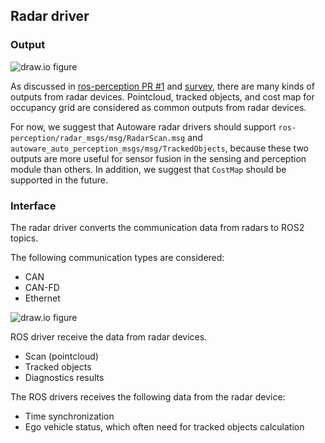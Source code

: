 ## Radar driver

### Output

![draw.io figure](https://raw.githubusercontent.com/scepter914/autoware-radar-architecture-proposal/main/sensing/figure/radar_driver.drawio.svg)

As discussed in [ros-perception PR #1](https://github.com/ros-perception/radar_msgs/pull/1) and [survey](https://github.com/radarAaron/radar_msgs/blob/master/ROS%20Message%20format%20comparison.xlsx), there are many kinds of outputs from radar devices.
Pointcloud, tracked objects, and cost map for occupancy grid are considered as common outputs from radar devices.

For now, we suggest that Autoware radar drivers should support `ros-perception/radar_msgs/msg/RadarScan.msg` and `autoware_auto_perception_msgs/msg/TrackedObjects`, because these two outputs are more useful for sensor fusion in the sensing and perception module than others.
In addition, we suggest that `CostMap` should be supported in the future.

### Interface

The radar driver converts the communication data from radars to ROS2 topics.

The following communication types are considered:

- CAN
- CAN-FD
- Ethernet

![draw.io figure](https://raw.githubusercontent.com/scepter914/autoware-radar-architecture-proposal/main/sensing/figure/radar_communication.drawio.svg)

ROS driver receive the data from radar devices.

- Scan (pointcloud)
- Tracked objects
- Diagnostics results

The ROS drivers receives the following data from the radar device:

- Time synchronization
- Ego vehicle status, which often need for tracked objects calculation
